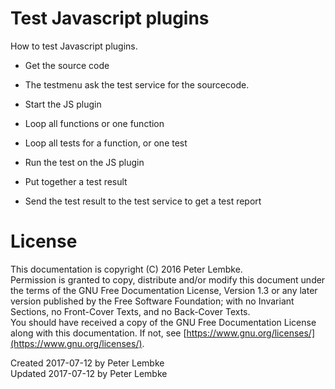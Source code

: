 # Test Javascript plugins
How to test Javascript plugins.  

- Get the source code
- The testmenu ask the test service for the sourcecode.
            
- Start the JS plugin
- Loop all functions or one function
- Loop all tests for a function, or one test
- Run the test on the JS plugin
- Put together a test result
- Send the test result to the test service to get a test report

# License
This documentation is copyright (C) 2016 Peter Lembke.  
Permission is granted to copy, distribute and/or modify this document under the terms of the GNU Free Documentation License, Version 1.3 or any later version published by the Free Software Foundation; with no Invariant Sections, no Front-Cover Texts, and no Back-Cover Texts.  
You should have received a copy of the GNU Free Documentation License along with this documentation. If not, see [https://www.gnu.org/licenses/](https://www.gnu.org/licenses/).  

Created 2017-07-12 by Peter Lembke  
Updated 2017-07-12 by Peter Lembke  
